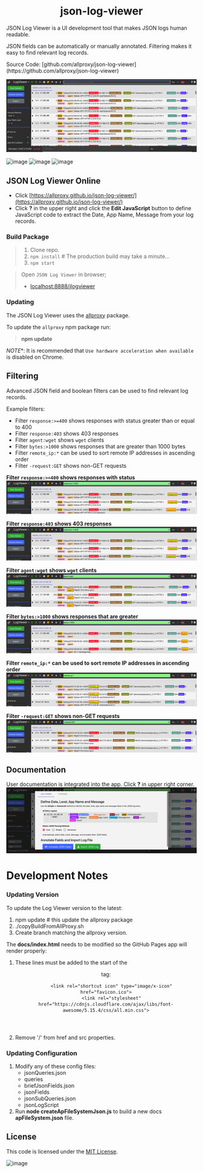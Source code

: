 <h1 align="center" style="border-bottom: none;">json-log-viewer</h1>
JSON Log Viewer is a UI development tool that makes JSON logs human readable.
<p></p>
JSON fields can be automatically or manually annotated.  Filtering makes it easy to find relevant log records.
<p></p>
Source Code: [github.com/allproxy/json-log-viewer](https://github.com/allproxy/json-log-viewer)
<p></p>

![Alt text](image-1.png)

![image](https://img.shields.io/badge/mac%20os-000000?style=for-the-badge&logo=apple&logoColor=white)
![image](https://img.shields.io/badge/Linux-FCC624?style=for-the-badge&logo=linux&logoColor=black)
![image](https://img.shields.io/badge/Windows-0078D6?style=for-the-badge&logo=windows&logoColor=white)

## JSON Log Viewer Online

* Click [https://allproxy.github.io/json-log-viewer/](https://allproxy.github.io/json-log-viewer/)
* Click **?** in the upper right and click the **Edit JavaScript** button to define JavaScript code to extract the Date, App Name, Message from your log records.

### Build Package

> 1. Clone repo.
> 2. `npm install` # The production build may take a minute...
> 3. `npm start`

> Open `JSON Log Viewer` in browser;
>    * [localhost:8888/jlogviewer](http://localhost:8888/jlogviewer)

### Updating

The JSON Log Viewer uses the [allproxy](https://github.com/allproxy/allproxy) package.

To update the `allproxy` npm package run:
> **npm update**

*NOTE**:
It is recommended that `Use hardware acceleration when available` is disabled on Chrome.

## Filtering

Advanced JSON field and boolean filters can be used to find relevant log records.

Example filters:
* Filter `response:>=400` shows responses with status greater than or equal to 400
* Filter `response:403` shows 403 responses
* Filter `agent:wget` shows `wget` clients
* Filter `bytes:>1000` shows responses that are greater than 1000 bytes
* Filter `remote_ip:*` can be used to sort remote IP addresses in ascending order
* Filter `-request:GET` shows non-GET requests

**Filter `response:>=400` shows responses with status**
![Alt text](image.png)

**Filter `response:403` shows 403 responses**
![Alt text](image-2.png)

**Filter `agent:wget` shows `wget` clients**
![Alt text](image-3.png)

**Filter `bytes:>1000` shows responses that are greater**
![Alt text](image-4.png)

**Filter `remote_ip:*` can be used to sort remote IP addresses in ascending order**
![Alt text](image-5.png)

**Filter `-request:GET` shows non-GET requests**
![Alt text](image-6.png)

## Documentation

User documentation is integrated into the app.  Click **?** in upper right corner.
![Alt text](image-7.png)

# Development Notes

### Updating Version

To update the Log Viewer version to the latest:
1. npm update # this update the allproxy package
2. ./copyBuildFromAllProxy.sh <allproxy repo path>
3. Create branch matching the allproxy version.

The **docs/index.html** needs to be modified so the GitHub Pages app will render properly:

1. These lines must be added to the start of the <header> tag:
    ```
        <link rel="shortcut icon" type="image/x-icon" href="favicon.ico">
        <link rel="stylesheet" href="https://cdnjs.cloudflare.com/ajax/libs/font-awesome/5.15.4/css/all.min.css">
    ```

2. Remove '/' from href and src properties.

### Updating Configuration

1. Modify any of these config files:
    * jsonQueries.json
    * queries
    * briefJsonFields.json
    * jsonFields
    * jsonSubQueries.json
    * jsonLogScript
2. Run **node createApFileSystemJson.js** to build a new docs **apFileSystem.json** file.

## License

This code is licensed under the [MIT License](https://opensource.org/licenses/MIT).

![image](https://img.shields.io/badge/Node.js-43853D?style=for-the-badge&logo=node.js&logoColor=white)
